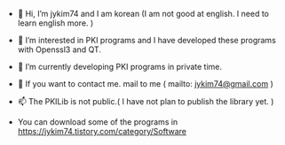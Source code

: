 - 👋 Hi, I’m jykim74 and I am korean (I am not good at english. I need to learn english more. )
- 👀 I’m interested in PKI programs and I have developed these programs with Openssl3 and QT.
- 🌱 I’m currently developing PKI programs in private time.
- 💞️ If you want to contact me. mail to me ( mailto: jykim74@gmail.com )
- 📫 The PKILib is not public.( I have not plan to publish the library yet. )

- You can download some of the programs in https://jykim74.tistory.com/category/Software

<!---
jykim74/jykim74 is a ✨ special ✨ repository because its `README.md` (this file) appears on your GitHub profile.
You can click the Preview link to take a look at your changes.
--->
